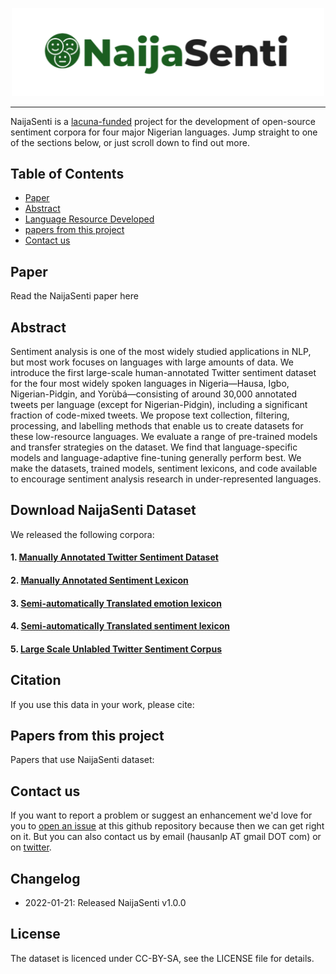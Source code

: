 

<!-- 
###  <img src="https://user-images.githubusercontent.com/1303154/88677602-1635ba80-d120-11ea-84d8-d263ba5fc3c0.gif" width="28px" alt="hi"> Sannu da zuwa !!! <img src="https://user-images.githubusercontent.com/1303154/88677602-1635ba80-d120-11ea-84d8-d263ba5fc3c0.gif" width="28px" alt="hi"> <img src="https://user-images.githubusercontent.com/1303154/88677602-1635ba80-d120-11ea-84d8-d263ba5fc3c0.gif" width="28px" alt="hi"> Kaabo !!! <img src="https://user-images.githubusercontent.com/1303154/88677602-1635ba80-d120-11ea-84d8-d263ba5fc3c0.gif" width="28px" alt="hi"> <img src="https://user-images.githubusercontent.com/1303154/88677602-1635ba80-d120-11ea-84d8-d263ba5fc3c0.gif" width="28px" alt="hi"> Nnọọ!!! <img src="https://user-images.githubusercontent.com/1303154/88677602-1635ba80-d120-11ea-84d8-d263ba5fc3c0.gif" width="28px" alt="hi"> 




⚠️ This README has been generated from the file(s) "blueprint.md" ⚠
[![-----------------------------------------------------](https://raw.githubusercontent.com/andreasbm/readme/master/assets/lines/colored.png)](#hausa-nlp)

️-->


<p align="center">
<img src="/image/naijasenti_logo1.png" width="500">
</p>

--------------------------------------------------------------------------------
<!-- 
![GitHub](https://img.shields.io/github/license/hausaNLP/HausaNLP)
![GitHub](https://img.shields.io/badge/license-CCBY-yellow)


![Twitter Follow](https://img.shields.io/twitter/follow/hausanlp?label=follow&style=social)
![GitHub followers](https://img.shields.io/github/followers/hausanlp?style=social)
![visitors](https://visitor-badge.glitch.me/badge?page_id=hausanlp.hausanlp)[<img src="https://img.shields.io/badge/chat-on slack-yellow.svg?logo=slack">](https://join.slack.com/t/hausanlp/shared_invite/zt-ndbyv4td-VyhGaGgMPk0c4A2OIBk2mA) 
[<img src="https://img.shields.io/badge/visit-our site-yellow.svg?logo=web">](https://hausanlp.github.io/) 
️-->


NaijaSenti is a [lacuna-funded](https://lacunafund.org) project for the development of open-source sentiment corpora for four major Nigerian languages. Jump straight to one of the sections below, or just scroll down to find out more.



## Table of Contents

  - [Paper](#paper)
  - [Abstract](#Abstract)
  - [Language Resource Developed](#Language-Resource-Devloped)
  - [papers from this project](#papers-from-this-project)
  - [Contact us](#contact-us)


## Paper

Read the NaijaSenti paper here


## Abstract

Sentiment analysis is one of the most widely studied applications in NLP, but most work focuses on languages with large amounts of data. We introduce the first large-scale human-annotated Twitter sentiment dataset for the four most widely spoken languages in Nigeria—Hausa, Igbo, Nigerian-Pidgin, and Yorùbá—consisting of around 30,000 annotated tweets per language (except for Nigerian-Pidgin), including a significant fraction of code-mixed tweets. We propose text collection, filtering, processing, and labelling methods that enable us to create datasets for these low-resource languages. We evaluate a range of pre-trained models and transfer strategies on the dataset. We find that language-specific models and language-adaptive fine-tuning generally perform best. We make the datasets, trained models, sentiment lexicons, and code available to encourage sentiment analysis research in under-represented languages.

## Download NaijaSenti Dataset

We released the following corpora:

#### 1. [Manually Annotated Twitter Sentiment Dataset](https://github.com/hausanlp/NaijaSenti/blob/main/sections/annotated_twitter_corpus.md)

#### 2. [Manually Annotated Sentiment Lexicon](https://github.com/hausanlp/NaijaSenti/blob/main/sections/annotated_sentiment_lexicon.md)  

#### 3. [Semi-automatically Translated emotion lexicon](https://github.com/hausanlp/NaijaSenti/blob/main/sections/translated_emotion_lexicon.md)

#### 4. [Semi-automatically Translated sentiment lexicon](https://github.com/hausanlp/NaijaSenti/blob/main/sections/translated_lexicon.md)

#### 5. [Large Scale Unlabled Twitter Sentiment Corpus](https://github.com/hausanlp/NaijaSenti/blob/main/sections/unlabeled_twitter_corpus.md)



## Citation

If you use this data in your work, please cite:



## Papers from this project 

Papers that use NaijaSenti dataset:



## Contact us

If you want to report a problem or suggest an enhancement we'd love for you to [open an issue](../../issues) at this github repository because then we can get right on it. But you can also contact us by email (hausanlp AT gmail DOT com) or on [twitter](https://twitter.com/hausanlp).


## Changelog

- 2022-01-21: Released NaijaSenti v1.0.0

## License

The dataset is licenced under CC-BY-SA, see the LICENSE file for details.

